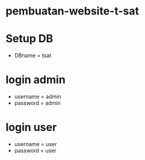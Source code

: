 # pembuatan-website-t-sat
# Setup DB
- DBname = tsat
# login admin
- username = admin
- password = admin
# login user
- username = user
- password = user
